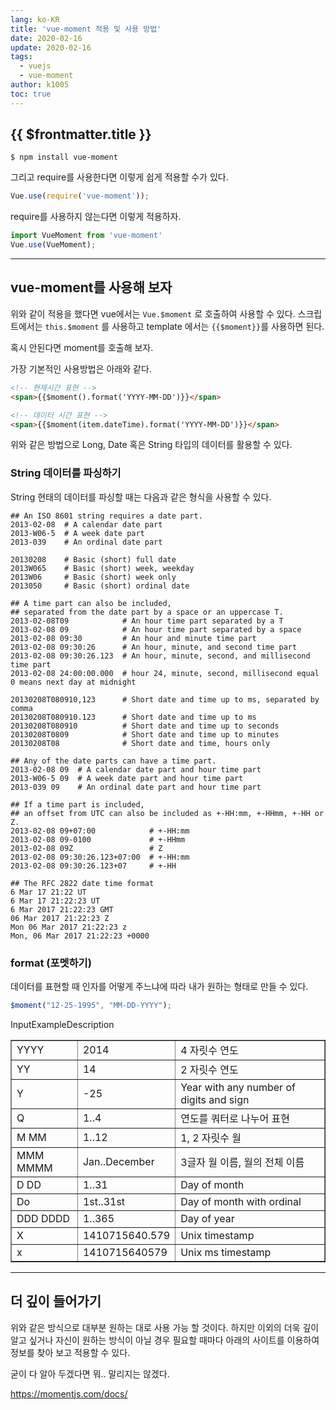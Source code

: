 ```yaml
---
lang: ko-KR
title: 'vue-moment 적용 및 사용 방법'
date: 2020-02-16
update: 2020-02-16
tags:
  - vuejs
  - vue-moment
author: k1005
toc: true
---
```


## {{ $frontmatter.title }}

```ssh
$ npm install vue-moment
```

그리고 require를 사용한다면 이렇게 쉽게 적용할 수가 있다.

```javascript
Vue.use(require('vue-moment'));
```

require를 사용하지 않는다면 이렇게 적용하자.

```javascript
import VueMoment from 'vue-moment'
Vue.use(VueMoment);
```

---

## vue-moment를 사용해 보자

위와 같이 적용을 했다면 vue에서는 `Vue.$moment` 로 호출하여 사용할 수 있다. 스크립트에서는 `this.$moment` 를 사용하고 template 에서는 `{{$moment}}`를 사용하면 된다.

혹시 안된다면 moment를 호출해 보자.

가장 기본적인 사용방법은 아래와 같다.

```html
<!-- 현재시간 표현 -->
<span>{{$moment().format('YYYY-MM-DD')}}</span>

<!-- 데이터 시간 표현 -->
<span>{{$moment(item.dateTime).format('YYYY-MM-DD')}}</span>
```

위와 같은 방법으로 Long, Date 혹은 String 타입의 데이터를 활용할 수 있다.

### String 데이터를 파싱하기

String 현태의 데이터를 파싱할 때는 다음과 같은 형식을 사용할 수 있다.

```
## An ISO 8601 string requires a date part.
2013-02-08  # A calendar date part
2013-W06-5  # A week date part
2013-039    # An ordinal date part

20130208    # Basic (short) full date
2013W065    # Basic (short) week, weekday
2013W06     # Basic (short) week only
2013050     # Basic (short) ordinal date

## A time part can also be included,
## separated from the date part by a space or an uppercase T.
2013-02-08T09            # An hour time part separated by a T
2013-02-08 09            # An hour time part separated by a space
2013-02-08 09:30         # An hour and minute time part
2013-02-08 09:30:26      # An hour, minute, and second time part
2013-02-08 09:30:26.123  # An hour, minute, second, and millisecond time part
2013-02-08 24:00:00.000  # hour 24, minute, second, millisecond equal 0 means next day at midnight

20130208T080910,123      # Short date and time up to ms, separated by comma
20130208T080910.123      # Short date and time up to ms
20130208T080910          # Short date and time up to seconds
20130208T0809            # Short date and time up to minutes
20130208T08              # Short date and time, hours only

## Any of the date parts can have a time part.
2013-02-08 09  # A calendar date part and hour time part
2013-W06-5 09  # A week date part and hour time part
2013-039 09    # An ordinal date part and hour time part

## If a time part is included,
## an offset from UTC can also be included as +-HH:mm, +-HHmm, +-HH or Z.
2013-02-08 09+07:00            # +-HH:mm
2013-02-08 09-0100             # +-HHmm
2013-02-08 09Z                 # Z
2013-02-08 09:30:26.123+07:00  # +-HH:mm
2013-02-08 09:30:26.123+07     # +-HH

## The RFC 2822 date time format
6 Mar 17 21:22 UT
6 Mar 17 21:22:23 UT
6 Mar 2017 21:22:23 GMT
06 Mar 2017 21:22:23 Z
Mon 06 Mar 2017 21:22:23 z
Mon, 06 Mar 2017 21:22:23 +0000
```

### format (포멧하기)

데이터를 표현할 때 인자를 어떻게 주느냐에 따라 내가 원하는 형태로 만들 수 있다.

```javascript
$moment("12-25-1995", "MM-DD-YYYY");
```

InputExampleDescription
<table style="border-collapse: collapse; width: 100%;" border="1">
<tbody>
<tr>
<td>YYYY</td>
<td>2014</td>
<td>4 자릿수 연도</td>
</tr>
<tr>
<td>YY</td>
<td>14</td>
<td>2 자릿수 연도</td>
</tr>
<tr>
<td>Y</td>
<td>-25</td>
<td>Year with any number of digits and sign</td>
</tr>
<tr>
<td>Q</td>
<td>1..4</td>
<td>연도를 쿼터로 나누어 표현</td>
</tr>
<tr>
<td>M MM</td>
<td>1..12</td>
<td>1, 2 자릿수 월</td>
</tr>
<tr>
<td>MMM MMMM</td>
<td>Jan..December</td>
<td>3글자 월 이름, 월의 전체 이름</td>
</tr>
<tr>
<td>D DD</td>
<td>1..31</td>
<td>Day of month</td>
</tr>
<tr>
<td>Do</td>
<td>1st..31st</td>
<td>Day of month with ordinal</td>
</tr>
<tr>
<td>DDD DDDD</td>
<td>1..365</td>
<td>Day of year</td>
</tr>
<tr>
<td>X</td>
<td>1410715640.579</td>
<td>Unix timestamp</td>
</tr>
<tr>
<td>x</td>
<td>1410715640579</td>
<td>Unix ms timestamp</td>
</tr>
</tbody>
</table>

---
## 더 깊이 들어가기

위와 같은 방식으로 대부분 원하는 대로 사용 가능 할 것이다. 하지만 이외의 더욱 깊이 알고 싶거나 자신이 원하는 방식이 아닐 경우 필요할 때마다 아래의 사이트를 이용하여 정보를 찾아 보고 적용할 수 있다.

굳이 다 알아 두겠다면 뭐.. 말리지는 않겠다.

https://momentjs.com/docs/


